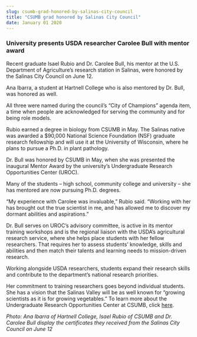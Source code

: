 ```yaml
---
slug: csumb-grad-honored-by-salinas-city-council
title: "CSUMB grad honored by Salinas City Council"
date: January 01 2020
---
```


<h3>University presents USDA researcher Carolee Bull with mentor award</h3><p>Recent graduate Isael Rubio and Dr. Carolee Bull, his mentor at the U.S. Department of Agriculture’s research station in Salinas, were honored by the Salinas City Council on June 12.
</p><p>Ana Ibarra, a student at Hartnell College who is also mentored by Dr. Bull, was honored as well.
</p><p>All three were named during the council’s “City of Champions” agenda item, a time when people are acknowledged for serving the community and for being role models.
</p><p>Rubio earned a degree in biology from CSUMB in May. The Salinas native was awarded a $90,000 National Science Foundation (NSF) graduate research fellowship and will use it at the University of Wisconsin, where he plans to pursue a Ph.D. in plant pathology.
</p><p>Dr. Bull was honored by CSUMB in May, when she was presented the inaugural Mentor Award by the university’s Undergraduate Research Opportunities Center (UROC).
</p><p>Many of the students – high school, community college and university – she has mentored are now pursuing Ph.D. degrees.
</p><p>“My experience with Carolee was invaluable,” Rubio said. “Working with her has brought out the true scientist in me, and has allowed me to discover my dormant abilities and aspirations.”
</p><p>Dr. Bull serves on UROC’s advisory committee, is active in its mentor training workshops and is the regional liaison with the USDA’s agricultural research service, where she helps place students with her fellow researchers. That requires her to assess students’ knowledge, skills and abilities and then match their talents and learning needs to mission-driven research.
</p><p>Working alongside USDA researchers, students expand their research skills and contribute to the department’s national research priorities.
</p><p>Her commitment to training researchers goes beyond individual students. She has a vision that the Salinas Valley will be as well known for “growing scientists as it is for growing vegetables.” To learn more about the Undergraduate Research Opportunities Center at CSUMB, click <a href="http://uroc.csumb.edu">here</a>.
</p><p><em>Photo: Ana Ibarra of Hartnell College, Isael Rubio of CSUMB and Dr. Carolee Bull display the certificates they received from the Salinas City Council on June 12 </em>
</p><p> 
</p>
